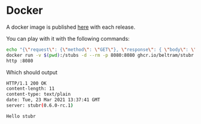 # Docker

A docker image is published [here](https://github.com/users/beltram/packages/container/package/stubr) with each release.

You can play with it with the following commands:

```bash
echo "{\"request\": {\"method\": \"GET\"}, \"response\": { \"body\": \"Hello stubr\" }}" > hello.json &&
docker run -v $(pwd):/stubs -d --rm -p 8080:8080 ghcr.io/beltram/stubr:latest /stubs -p 8080 &&
http :8080
```

Which should output

```bash
HTTP/1.1 200 OK
content-length: 11
content-type: text/plain
date: Tue, 23 Mar 2021 13:37:41 GMT
server: stubr(0.6.0-rc.1)

Hello stubr
```